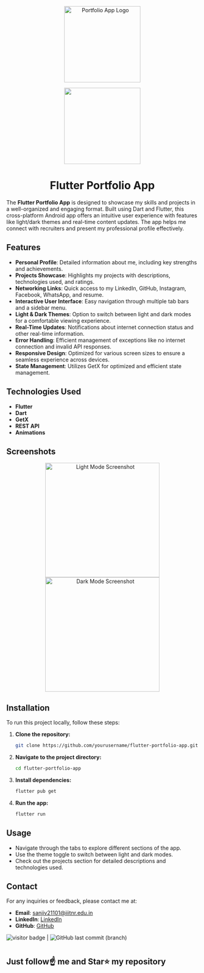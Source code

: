 

<p align="center">
<img src="https://play-lh.googleusercontent.com/6DXVm080hJmMQqGt-cbt96dt3uOpHIgqRkaRDQzgllNbz50TWzm8h9oNTVd6AFdUdMo=w480-h960-rw" alt="Portfolio App Logo" width="200"/>
</p>

<p align="center">
<a href="https://play.google.com/store/apps/details?id=com.sanjiv.portfolioapp" target="_blank"><img src="https://user-images.githubusercontent.com/69595691/203753454-6dd20127-9dee-4c17-a28d-15236b477db5.png" width="200"/></a>
</p>

<h1 align="center">Flutter Portfolio App</h1>

The **Flutter Portfolio App** is designed to showcase my skills and projects in a well-organized and engaging format. Built using Dart and Flutter, this cross-platform Android app offers an intuitive user experience with features like light/dark themes and real-time content updates. The app helps me connect with recruiters and present my professional profile effectively.

## Features

- **Personal Profile**: Detailed information about me, including key strengths and achievements.
- **Projects Showcase**: Highlights my projects with descriptions, technologies used, and ratings.
- **Networking Links**: Quick access to my LinkedIn, GitHub, Instagram, Facebook, WhatsApp, and resume.
- **Interactive User Interface**: Easy navigation through multiple tab bars and a sidebar menu.
- **Light & Dark Themes**: Option to switch between light and dark modes for a comfortable viewing experience.
- **Real-Time Updates**: Notifications about internet connection status and other real-time information.
- **Error Handling**: Efficient management of exceptions like no internet connection and invalid API responses.
- **Responsive Design**: Optimized for various screen sizes to ensure a seamless experience across devices.
- **State Management**: Utilizes GetX for optimized and efficient state management.

## Technologies Used

- **Flutter**
- **Dart**
- **GetX**
- **REST API**
- **Animations**

## Screenshots

<p align="center">
<img src="link-to-light-mode-screenshot" alt="Light Mode Screenshot" width="300"/>
<img src="link-to-dark-mode-screenshot" alt="Dark Mode Screenshot" width="300"/>
</p>

## Installation

To run this project locally, follow these steps:

1. **Clone the repository:**
   ```bash
   git clone https://github.com/yourusername/flutter-portfolio-app.git
   ```
2. **Navigate to the project directory:**
   ```bash
   cd flutter-portfolio-app
   ```
3. **Install dependencies:**
   ```bash
   flutter pub get
   ```
4. **Run the app:**
   ```bash
   flutter run
   ```

## Usage

- Navigate through the tabs to explore different sections of the app.
- Use the theme toggle to switch between light and dark modes.
- Check out the projects section for detailed descriptions and technologies used.


## Contact

For any inquiries or feedback, please contact me at:

- **Email**: sanjiv21101@iiitnr.edu.in
- **LinkedIn**: [LinkedIn](https://www.linkedin.com/in/sanjiv-kushwaha101/)
- **GitHub**: [GitHub](https://github.com/sanjiv0286)


<img src= "https://visitor-badge.laobi.icu/badge?page_id=sanjiv0286/Portfolio-Android-App" alt="visitor badge"/> |  ![GitHub last commit (branch)](https://img.shields.io/github/last-commit/sanjiv0286/Portfolio-Android-App/main)
#
## Just follow☝️ me and Star⭐ my repository 
